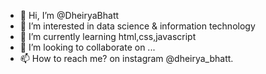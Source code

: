 - 👋 Hi, I’m @DheiryaBhatt
- 👀 I’m interested in data science & information technology
- 🌱 I’m currently learning html,css,javascript
- 💞️ I’m looking to collaborate on ...
- 📫 How to reach me? on instagram @dheirya_bhatt.

<!---
DheiryaBhatt/DheiryaBhatt is a ✨ special ✨ repository because its `README.md` (this file) appears on your GitHub profile.
You can click the Preview link to take a look at your changes.
--->
